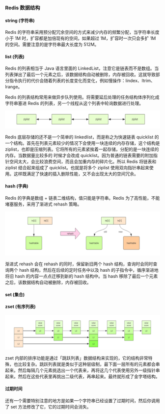 ### Redis 数据结构

#### string (字符串)

Redis 的字符串采用预分配冗余空间的方式来减少内存的频繁分配，当字符串长度小于 1M 时，扩容都是加倍现有的空间，如果超过 1M，扩容时一次只会多扩 1M 的空间。需要注意的是字符串最大长度为 512M。 



#### list (列表)

Redis 的列表相当于 Java 语言里面的 LinkedList，注意它是链表而不是数组。当列表弹出了最后一个元素之后，该数据结构自动被删除，内存被回收。这就导致部分指令执行的代价会随着列表的长度变化而变化，例如慢操作：lindex、ltrim、lrange。

Redis 的列表结构常用来做异步队列使用。将需要延后处理的任务结构体序列化成字符串塞进 Redis 的列表，另一个线程从这个列表中轮询数据进行处理。 

![image-20200904155326252](../images/20200904155326252.png)

Redis 底层存储的还不是一个简单的 linkedlist，而是称之为快速链表 quicklist 的一个结构。首先在列表元素较少的情况下会使用一块连续的内存存储，这个结构是 ziplist，也即是压缩列表。它将所有的元素紧挨着一起存储，分配的是一块连续的内存。当数据量比较多的
时候才会改成 quicklist。因为普通的链表需要的附加指针空间太大，会比较浪费空间，而且会加重内存的碎片化。所以 Redis 将链表和 ziplist 结合起来组成了 quicklist。也就是将多个 ziplist 使用双向指针串起来使用。这样既满足了快速的插入删除性能，又不会出现太大的空间冗余。 



#### hash (字典) 

Redis 的字典是数组 + 链表二维结构，值只能是字符串。Redis 为了高性能，不能堵塞服务，采用了渐进式 rehash 策略。

![image-20200904155252114](../images/20200904155252114.png)

渐进式 rehash 会在 rehash 的同时，保留新旧两个 hash 结构，查询时会同时查询两个 hash 结构，然后在后续的定时任务中以及 hash 的子指令中，循序渐进地将旧 hash 的内容一点点迁移到新的 hash 结构中。当 hash 移除了最后一个元素之后，该数据结构自动被删除，内存被回收。



#### set (集合)



#### zset (有序列表)

![image-20200904155206499](../images/20200904155206499.png)

zset 内部的排序功能是通过「跳跃列表」数据结构来实现的，它的结构非常特殊，也比较复杂。跳跃列表就是类似于这种层级制，最下面一层所有的元素都会串起来。然后每隔几个元素挑选出一个代表来，再将这几个代表使用另外一级指针串起来。然后在这些代表里再挑出二级代表，再串起来。最终就形成了金字塔结构。 



#### 过期时间

还有一个需要特别注意的地方是如果一个字符串已经设置了过期时间，然后你调用了 set 方法修改了它，它的过期时间会消失。 